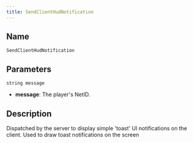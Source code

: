 ```yaml
---
title: SendClientHudNotification
---
```


Name
----------
```
SendClientHudNotification
```

Parameters
----------

```
string message
```

- **message**: The player's NetID.

Description
----------

Dispatched by the server to display simple 'toast' UI notifications on the client. Used to draw toast notifications on the screen
